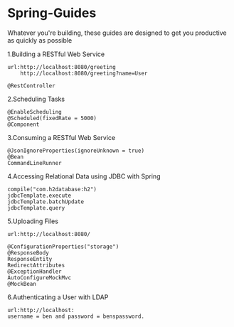 # Spring-Guides
Whatever you're building, these guides are designed to get you productive as quickly as possible

1.Building a RESTful Web Service

	url:http://localhost:8080/greeting
		http://localhost:8080/greeting?name=User

	@RestController


2.Scheduling Tasks 

	@EnableScheduling
	@Scheduled(fixedRate = 5000)
	@Component


3.Consuming a RESTful Web Service

	@JsonIgnoreProperties(ignoreUnknown = true)
	@Bean
	CommandLineRunner


4.Accessing Relational Data using JDBC with Spring

	compile("com.h2database:h2")
	jdbcTemplate.execute
	jdbcTemplate.batchUpdate
	jdbcTemplate.query


5.Uploading Files

	url:http://localhost:8080/

	@ConfigurationProperties("storage")
	@ResponseBody
	ResponseEntity
	RedirectAttributes
	@ExceptionHandler
	AutoConfigureMockMvc
	@MockBean


6.Authenticating a User with LDAP

	url:http://localhost:
	username = ben and password = benspassword.